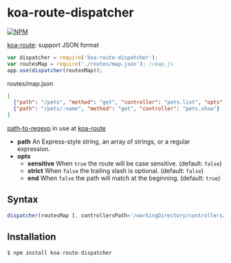 # koa-route-dispatcher

[![NPM](https://nodei.co/npm/koa-route-dispatcher.png?downloads=true)](https://nodei.co/npm/koa-route-dispatcher/)

[koa-route](https://github.com/koajs/route): support JSON format

```js
var dispatcher = require('koa-route-dispatcher');
var routesMap = require('./routes/map.json'); //map.js
app.use(dispatcher(routesMap));
```

routes/map.json
```json
[
  {"path": "/pets", "method": "get", "controller": "pets.list", "opts": {}},
  {"path": "/pets/:name", "method": "get", "controller": "pets.show"}
]
```
[path-to-regexp](https://www.npmjs.com/package/path-to-regexp) in use at [koa-route](https://github.com/koajs/route)
- **path** An Express-style string, an array of strings, or a regular expression.
- **opts**
  - **sensitive** When `true` the route will be case sensitive. (default: `false`)
  - **strict** When `false` the trailing slash is optional. (default: `false`)
  - **end** When `false` the path will match at the beginning. (default: `true`)

## Syntax
```js
dispatcher(routesMap [, controllersPath='/workingDirectory/controllers/']);
```

## Installation
```js
$ npm install koa-route-dispatcher
```
